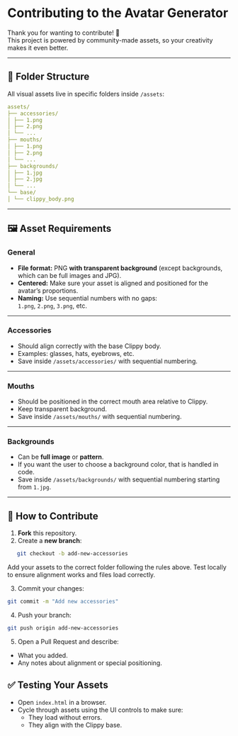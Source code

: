 # Contributing to the Avatar Generator

Thank you for wanting to contribute! 🎉  
This project is powered by community-made assets, so your creativity makes it even better.

---

## 📂 Folder Structure

All visual assets live in specific folders inside `/assets`:
```yaml
assets/
├── accessories/
│ ├── 1.png
│ ├── 2.png
│ └── ...
├── mouths/
│ ├── 1.png
│ ├── 2.png
│ └── ...
├── backgrounds/
│ ├── 1.jpg
│ ├── 2.jpg
│ └── ...
└── base/
│ └── clippy_body.png
```

---

## 🖼️ Asset Requirements

### General
- **File format:** PNG **with transparent background** (except backgrounds, which can be full images and JPG).
- **Centered:** Make sure your asset is aligned and positioned for the avatar’s proportions.
- **Naming:** Use sequential numbers with no gaps:  
  `1.png`, `2.png`, `3.png`, etc.

---

### Accessories
- Should align correctly with the base Clippy body.
- Examples: glasses, hats, eyebrows, etc.
- Save inside `/assets/accessories/` with sequential numbering.

---

### Mouths
- Should be positioned in the correct mouth area relative to Clippy.
- Keep transparent background.
- Save inside `/assets/mouths/` with sequential numbering.

---

### Backgrounds
- Can be **full image** or **pattern**.
- If you want the user to choose a background color, that is handled in code.
- Save inside `/assets/backgrounds/` with sequential numbering starting from `1.jpg`.

---

## 🔄 How to Contribute

1. **Fork** this repository.
2. Create a **new branch**:  
```bash
   git checkout -b add-new-accessories
```
Add your assets to the correct folder following the rules above.
Test locally to ensure alignment works and files load correctly.

3. Commit your changes:
```bash
git commit -m "Add new accessories"
```

4. Push your branch:
```bash
git push origin add-new-accessories
```

5. Open a Pull Request and describe:
- What you added.
- Any notes about alignment or special positioning.

## ✅ Testing Your Assets
- Open `index.html` in a browser.
- Cycle through assets using the UI controls to make sure:
    - They load without errors.
    - They align with the Clippy base.


